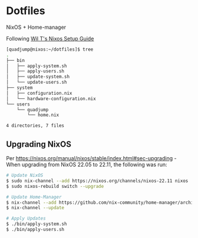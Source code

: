 # Dotfiles

NixOS + Home-manager

Following [Wil T's Nixos Setup Guide](https://nixos.wiki/wiki/Wil_T_Nix_Guides)

```bash
[quadjump@nixos:~/dotfiles]$ tree
.
├── bin
│   ├── apply-system.sh
│   ├── apply-users.sh
│   ├── update-system.sh
│   └── update-users.sh
├── system
│   ├── configuration.nix
│   └── hardware-configuration.nix
└── users
    └── quadjump
        └── home.nix

4 directories, 7 files
```

## Upgrading NixOS

Per https://nixos.org/manual/nixos/stable/index.html#sec-upgrading -
When upgrading from NixOS 22.05 to 22.11, the following was run:

```bash
# Update NixOS
$ sudo nix-channel --add https://nixos.org/channels/nixos-22.11 nixos
$ sudo nixos-rebuild switch --upgrade

# Update Home-Manager
$ nix-channel --add https://github.com/nix-community/home-manager/archive/release-22.11.tar.gz home-manager
$ nix-channel --update

# Apply Updates
$ ./bin/apply-system.sh
$ ./bin/apply-users.sh
```